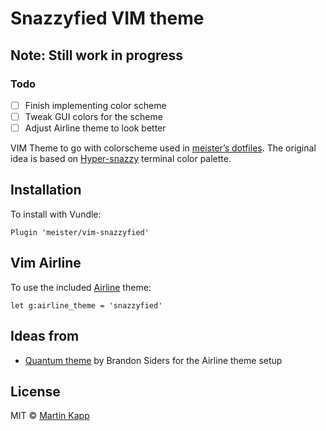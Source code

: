 # Snazzyfied VIM theme

## Note: Still work in progress
### Todo

* [ ] Finish implementing color scheme
* [ ] Tweak GUI colors for the scheme
* [ ] Adjust Airline theme to look better

VIM Theme to go with colorscheme used in [meister’s dotfiles](https://github.com/meister/dotfiles).
The original idea is based on [Hyper-snazzy](https://github.com/sindresorhus/hyper-snazzy) terminal
color palette.

## Installation

To install with Vundle:
```
Plugin 'meister/vim-snazzyfied'
```

## Vim Airline

To use the included [Airline](https://github.com/vim-airline/vim-airline) theme:
```
let g:airline_theme = 'snazzyfied'
```

## Ideas from

* [Quantum theme](https://github.com/tyrannicaltoucan/vim-quantum) by Brandon Siders
  for the Airline theme setup

## License

MIT © [Martin Kapp](https://github.com/meister)
